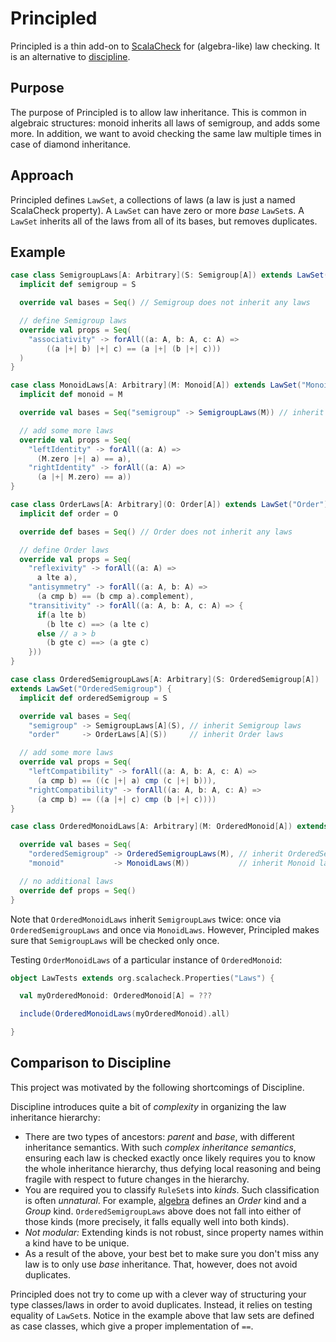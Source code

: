 Principled
==========

Principled is a thin add-on to [ScalaCheck](http://www.scalacheck.org/) for (algebra-like) law checking. It is an alternative to [discipline](https://github.com/typelevel/discipline).


Purpose
-------

The purpose of Principled is to allow law inheritance. This is common in algebraic structures: monoid inherits all laws of semigroup, and adds some more. In addition, we want to avoid checking the same law multiple times in case of diamond inheritance.

Approach
--------

Principled defines `LawSet`, a collections of laws (a law is just a named ScalaCheck property). A `LawSet` can have zero or more _base_ `LawSet`s. A `LawSet` inherits all of the laws from all of its bases, but removes duplicates.

Example
-------

```scala
case class SemigroupLaws[A: Arbitrary](S: Semigroup[A]) extends LawSet("Semigroup") {
  implicit def semigroup = S

  override val bases = Seq() // Semigroup does not inherit any laws

  // define Semigroup laws
  override val props = Seq(
    "associativity" -> forAll((a: A, b: A, c: A) =>
        ((a |+| b) |+| c) == (a |+| (b |+| c)))
  )
}

case class MonoidLaws[A: Arbitrary](M: Monoid[A]) extends LawSet("Monoid") {
  implicit def monoid = M

  override val bases = Seq("semigroup" -> SemigroupLaws(M)) // inherit Semigroup laws

  // add some more laws
  override val props = Seq(
    "leftIdentity" -> forAll((a: A) =>
      (M.zero |+| a) == a),
    "rightIdentity" -> forAll((a: A) =>
      (a |+| M.zero) == a))
}

case class OrderLaws[A: Arbitrary](O: Order[A]) extends LawSet("Order") {
  implicit def order = O

  override def bases = Seq() // Order does not inherit any laws

  // define Order laws
  override val props = Seq(
    "reflexivity" -> forAll((a: A) =>
      a lte a),
    "antisymmetry" -> forAll((a: A, b: A) =>
      (a cmp b) == (b cmp a).complement),
    "transitivity" -> forAll((a: A, b: A, c: A) => {
      if(a lte b)
        (b lte c) ==> (a lte c)
      else // a > b
        (b gte c) ==> (a gte c)
    }))
}

case class OrderedSemigroupLaws[A: Arbitrary](S: OrderedSemigroup[A])
extends LawSet("OrderedSemigroup") {
  implicit def orderedSemigroup = S

  override val bases = Seq(
    "semigroup" -> SemigroupLaws[A](S), // inherit Semigroup laws
    "order"     -> OrderLaws[A](S))     // inherit Order laws

  // add some more laws
  override val props = Seq(
    "leftCompatibility" -> forAll((a: A, b: A, c: A) =>
      (a cmp b) == ((c |+| a) cmp (c |+| b))),
    "rightCompatibility" -> forAll((a: A, b: A, c: A) =>
      (a cmp b) == ((a |+| c) cmp (b |+| c))))
}

case class OrderedMonoidLaws[A: Arbitrary](M: OrderedMonoid[A]) extends LawSet("OrderedMonoid") {

  override val bases = Seq(
    "orderedSemigroup" -> OrderedSemigroupLaws(M), // inherit OrderedSemigroup laws
    "monoid"           -> MonoidLaws(M))           // inherit Monoid laws

  // no additional laws
  override def props = Seq()
}
```

Note that `OrderedMonoidLaws` inherit `SemigroupLaws` twice: once via `OrderedSemigroupLaws` and once via `MonoidLaws`. However, Principled makes sure that `SemigroupLaws` will be checked only once.

Testing `OrderMonoidLaws` of a particular instance of `OrderedMonoid`:

```scala
object LawTests extends org.scalacheck.Properties("Laws") {

  val myOrderedMonoid: OrderedMonoid[A] = ???

  include(OrderedMonoidLaws(myOrderedMonoid).all)

}
```


Comparison to Discipline
------------------------

This project was motivated by the following shortcomings of Discipline.

Discipline introduces quite a bit of _complexity_ in organizing the law inheritance hierarchy:
 - There are two types of ancestors: _parent_ and _base_, with different inheritance semantics. With such _complex inheritance semantics_, ensuring each law is checked exactly once likely requires you to know the whole inheritance hierarchy, thus defying local reasoning and being fragile with respect to future changes in the hierarchy.
 - You are required you to classify `RuleSet`s into _kinds_. Such classification is often _unnatural_. For example, [algebra](https://github.com/non/algebra) defines an _Order_ kind and a _Group_ kind. `OrderedSemigroupLaws` above does not fall into either of those kinds (more precisely, it falls equally well into both kinds).
 - _Not modular:_ Extending kinds is not robust, since property names within a kind have to be unique.
 - As a result of the above, your best bet to make sure you don't miss any law is to only use _base_ inheritance. That, however, does not avoid duplicates.

Principled does not try to come up with a clever way of structuring your type classes/laws in order to avoid duplicates. Instead, it relies on testing equality of `LawSet`s. Notice in the example above that law sets are defined as case classes, which give a proper implementation of `==`.
